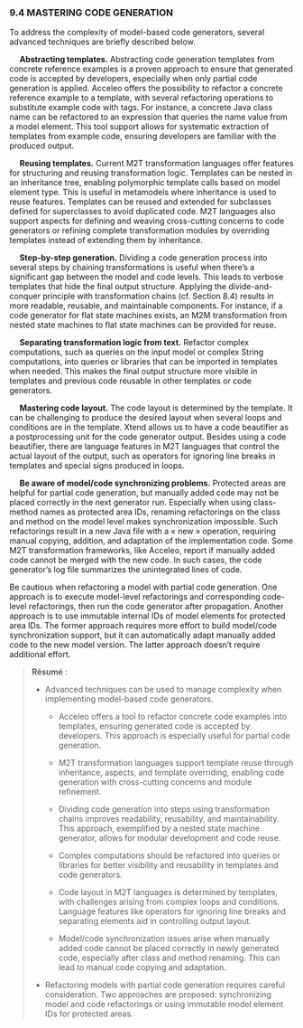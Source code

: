 ### 9.4 MASTERING CODE GENERATION

To address the complexity of model-based code generators, several advanced techniques are briefly described below.

&emsp; **Abstracting templates.** Abstracting code generation templates from concrete reference examples is a proven approach to ensure that generated code is accepted by developers, especially when only partial code generation is applied. Acceleo offers the possibility to refactor a concrete reference example to a template, with several refactoring operations to substitute example code with tags. For instance, a concrete Java class name can be refactored to an expression that queries the name value from a model element. This tool support allows for systematic extraction of templates from example code, ensuring developers are familiar with the produced output.

&emsp; **Reusing templates.** Current M2T transformation languages offer features for structuring and reusing transformation logic. Templates can be nested in an inheritance tree, enabling polymorphic template calls based on model element type. This is useful in metamodels where inheritance is used to reuse features. Templates can be reused and extended for subclasses defined for superclasses to avoid duplicated code. M2T languages also support aspects for defining and weaving cross-cutting concerns to code generators or refining complete transformation modules by overriding templates instead of extending them by inheritance.

&emsp; **Step-by-step generation.** Dividing a code generation process into several steps by chaining transformations is useful when there’s a significant gap between the model and code levels. This leads to verbose templates that hide the final output structure. Applying the divide-and-conquer principle with transformation chains (cf. Section 8.4) results in more readable, reusable, and maintainable components. For instance, if a code generator for flat state machines exists, an M2M transformation from nested state machines to flat state machines can be provided for reuse.

&emsp; **Separating transformation logic from text.** Refactor complex computations, such as queries on the input model or complex String computations, into queries or libraries that can be imported in templates when needed. This makes the final output structure more visible in templates and previous code reusable in other templates or code generators.

&emsp; **Mastering code layout.** The code layout is determined by the template. It can be challenging to produce the desired layout when several loops and conditions are in the template. Xtend allows us to have a code beautifier as a postprocessing unit for the code generator output. Besides using a code beautifier, there are language features in M2T languages that control the actual layout of the output, such as operators for ignoring line breaks in templates and special signs produced in loops.

&emsp; **Be aware of model/code synchronizing problems.** Protected areas are helpful for partial code generation, but manually added code may not be placed correctly in the next generator run. Especially when using class-method names as protected area IDs, renaming refactorings on the class and method on the model level makes synchronization impossible. Such refactorings result in a new Java file with a « new » operation, requiring manual copying, addition, and adaptation of the implementation code. Some M2T transformation frameworks, like Acceleo, report if manually added code cannot be merged with the new code. In such cases, the code generator’s log file summarizes the unintegrated lines of code.

Be cautious when refactoring a model with partial code generation. One approach is to execute model-level refactorings and corresponding code-level refactorings, then run the code generator after propagation. Another approach is to use immutable internal IDs of model elements for protected area IDs. The former approach requires more effort to build model/code synchronization support, but it can automatically adapt manually added code to the new model version. The latter approach doesn’t require additional effort.

> **Résumé** :
> 
> * Advanced techniques can be used to manage complexity when implementing model-based code generators.
> 
>	 * Acceleo offers a tool to refactor concrete code examples into templates, ensuring generated code is accepted by developers. This approach is especially useful for partial code generation.
>	 
>	 * M2T transformation languages support template reuse through inheritance, aspects, and template overriding, enabling code generation with cross-cutting concerns and module refinement.
>	 
>	 * Dividing code generation into steps using transformation chains improves readability, reusability, and maintainability. This approach, exemplified by a nested state machine generator, allows for modular development and code reuse.
>	 
>	 * Complex computations should be refactored into queries or libraries for better visibility and reusability in templates and code generators.
>	 
>	 * Code layout in M2T languages is determined by templates, with challenges arising from complex loops and conditions. Language features like operators for ignoring line breaks and separating elements aid in controlling output layout.
>	 
>	 * Model/code synchronization issues arise when manually added code cannot be placed correctly in newly generated code, especially after class and method renaming. This can lead to manual code copying and adaptation.
> 
> * Refactoring models with partial code generation requires careful consideration. Two approaches are proposed: synchronizing model and code refactorings or using immutable model element IDs for protected areas.
